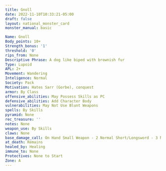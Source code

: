 ```yaml
---
title: Gnoll
date: 2022-11-10T10:33:21-05:00
draft: false
layout: national_monster_card
monster_manual: basic

Name: Gnoll
Body_points: 10+
Strength_bonus: '1'
threshold: '0'
rips_from: None
Descriptive Phrase: A dog like biped with brownish fur
Type: Lupoid
APL: 2+
Movement: Wandering
Inteligence: Normal
Society: Pack
Motivation: Hates Sarr (Gorbe), conquest
armor: By Class
offensive_abilities: May Possess Skills as PC
defensive_abilities: Add Character Body
vulnerabilities: May Not Use Blunt Weapons
spells: By Skills
pyramid: None
rec_treasure: ''
notes: None
weapon_use: By Skills
claws: None
base_damage_call: On Hand Small Weapon - 2 Normal Short/Longsword - 3 Normal Two Handed - 5 Normal
at_death: Remains
healed_by: Healing
immune_to: None
Protectives: None to Start
Zone: A
---
```


